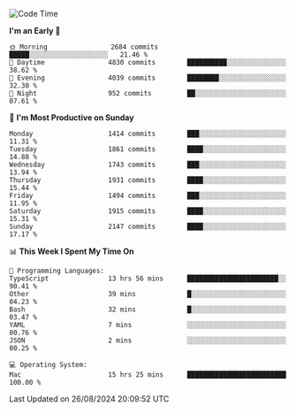 <!--START_SECTION:waka-->
![Code Time](http://img.shields.io/badge/Code%20Time-4%2C295%20hrs%201%20min-blue)

**I'm an Early 🐤** 

```text
🌞 Morning                2684 commits        █████░░░░░░░░░░░░░░░░░░░░   21.46 % 
🌆 Daytime                4830 commits        ██████████░░░░░░░░░░░░░░░   38.62 % 
🌃 Evening                4039 commits        ████████░░░░░░░░░░░░░░░░░   32.30 % 
🌙 Night                  952 commits         ██░░░░░░░░░░░░░░░░░░░░░░░   07.61 % 
```
📅 **I'm Most Productive on Sunday** 

```text
Monday                   1414 commits        ███░░░░░░░░░░░░░░░░░░░░░░   11.31 % 
Tuesday                  1861 commits        ████░░░░░░░░░░░░░░░░░░░░░   14.88 % 
Wednesday                1743 commits        ███░░░░░░░░░░░░░░░░░░░░░░   13.94 % 
Thursday                 1931 commits        ████░░░░░░░░░░░░░░░░░░░░░   15.44 % 
Friday                   1494 commits        ███░░░░░░░░░░░░░░░░░░░░░░   11.95 % 
Saturday                 1915 commits        ████░░░░░░░░░░░░░░░░░░░░░   15.31 % 
Sunday                   2147 commits        ████░░░░░░░░░░░░░░░░░░░░░   17.17 % 
```


📊 **This Week I Spent My Time On** 

```text
💬 Programming Languages: 
TypeScript               13 hrs 56 mins      ███████████████████████░░   90.41 % 
Other                    39 mins             █░░░░░░░░░░░░░░░░░░░░░░░░   04.23 % 
Bash                     32 mins             █░░░░░░░░░░░░░░░░░░░░░░░░   03.47 % 
YAML                     7 mins              ░░░░░░░░░░░░░░░░░░░░░░░░░   00.76 % 
JSON                     2 mins              ░░░░░░░░░░░░░░░░░░░░░░░░░   00.25 % 

💻 Operating System: 
Mac                      15 hrs 25 mins      █████████████████████████   100.00 % 
```


 Last Updated on 26/08/2024 20:09:52 UTC
<!--END_SECTION:waka-->
